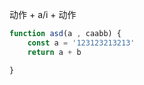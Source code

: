 动作 + a/i + 动作



``` js
function asd(a , caabb) {
    const a = '123123213213'
    return a + b

}

```